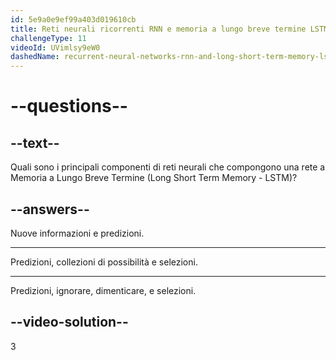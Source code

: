 ```yaml
---
id: 5e9a0e9ef99a403d019610cb
title: Reti neurali ricorrenti RNN e memoria a lungo breve termine LSTM
challengeType: 11
videoId: UVimlsy9eW0
dashedName: recurrent-neural-networks-rnn-and-long-short-term-memory-lstm
---
```


# --questions--

## --text--

Quali sono i principali componenti di reti neurali che compongono una rete a Memoria a Lungo Breve Termine (Long Short Term Memory - LSTM)?

## --answers--

Nuove informazioni e predizioni.

---

Predizioni, collezioni di possibilità e selezioni.

---

Predizioni, ignorare, dimenticare, e selezioni.

## --video-solution--

3

